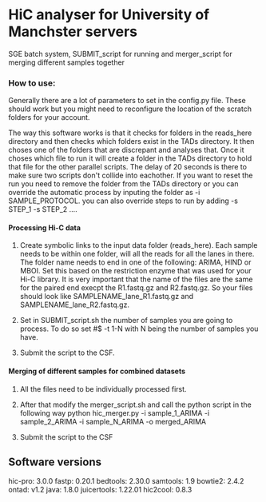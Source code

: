 # HiC analyser for University of Manchster servers

SGE batch system, SUBMIT_script for running and merger_script for merging different samples together

### How to use:

Generally there are a lot of parameters to set in the config.py file. These should work but you might need to reconfigure the location of the scratch folders for your account.

The way this software works is that it checks for folders in the reads_here directory and then checks which folders exist in the TADs directory. It then choses one of the folders that are discrepant and analyses that. Once it choses which file to run it will create a folder in the TADs directory to hold that file for the other parallel scripts. The delay of 20 seconds is there to make sure two scripts don't collide into eachother. If you want to reset the run you need to remove the folder from the TADs directory or you can override the automatic process by inputing the folder as -i SAMPLE_PROTOCOL. you can also override steps to run by adding -s STEP_1 -s STEP_2 ....

#### Processing Hi-C data

1. Create symbolic links to the input data folder (reads_here). Each sample needs to be within one folder, will all the reads for all the lanes in there. The folder name needs to end in one of the following: ARIMA, HIND or MBOI. Set this based on the restriction enzyme that was used for your Hi-C library. It is very important that the name of the files are the same for the paired end execpt the R1.fastq.gz and R2.fastq.gz. So your files should look like SAMPLENAME_lane_R1.fastq.gz and SAMPLENAME_lane_R2.fastq.gz.

2. Set in SUBMIT_script.sh the number of samples you are going to process. To do so set #$ -t 1-N with N being the number of samples you have.

3. Submit the script to the CSF.


#### Merging of different samples for combined datasets

1. All the files need to be individually processed first.

2. After that modify the merger_script.sh and call the python script in the following way
    python hic_merger.py -i sample_1_ARIMA -i sample_2_ARIMA -i sample_N_ARIMA -o merged_ARIMA

3. Submit the script to the CSF


## Software versions

hic-pro: 3.0.0
fastp: 0.20.1
bedtools: 2.30.0
samtools: 1.9
bowtie2: 2.4.2
ontad: v1.2
java: 1.8.0
juicertools: 1.22.01
hic2cool: 0.8.3